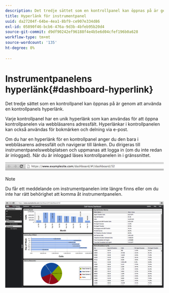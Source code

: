 ```yaml
---
description: Det tredje sättet som en kontrollpanel kan öppnas på är genom att använda en kontrollpanels hyperlänk.
title: Hyperlänk för instrumentpanel
uuid: da27204f-64be-4ea1-8bf9-ce907e334d86
exl-id: 05890f46-bcb6-476a-9d3b-4bfeb95b20d4
source-git-commit: d9df90242ef96188f4e4b5e6d04cfef196b0a628
workflow-type: tm+mt
source-wordcount: '135'
ht-degree: 0%

---
```


# Instrumentpanelens hyperlänk{#dashboard-hyperlink}

Det tredje sättet som en kontrollpanel kan öppnas på är genom att använda en kontrollpanels hyperlänk.

Varje kontrollpanel har en unik hyperlänk som kan användas för att öppna kontrollpanelen via webbläsarens adressfält. Hyperlänkar i kontrollpanelen kan också användas för bokmärken och delning via e-post.

Om du har en hyperlänk för en kontrollpanel anger du den bara i webbläsarens adressfält och navigerar till länken. Du dirigeras till instrumentpanelswebbplatsen och uppmanas att logga in (om du inte redan är inloggad). När du är inloggad läses kontrollpanelen in i gränssnittet.

![](assets/db_hyperlink.png)

>[!NOTE]
>
>Du får ett meddelande om instrumentpanelen inte längre finns eller om du inte har rätt behörighet att komma åt instrumentpanelen.

![](assets/db_hyperlink2.png)
